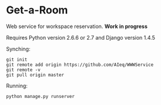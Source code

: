 # Get-a-Room



Web service for workspace reservation. **Work in progress**

Requires Python version 2.6.6 or 2.7 and Django version 1.4.5

Synching:

```
git init
git remote add origin https://github.com/AIeq/WWWService
git remote -v
git pull origin master
```

Running:

```
python manage.py runserver
```
